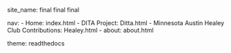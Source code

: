 site_name: final final final

nav:
    - Home: index.html
    - DITA Project: Ditta.html
    - Minnesota Austin Healey Club Contributions: Healey.html
    - about: about.html

theme: readthedocs
